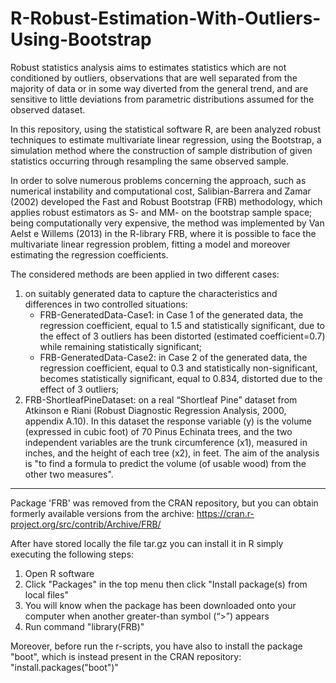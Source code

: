 # R-Robust-Estimation-With-Outliers-Using-Bootstrap
Robust statistics analysis aims to estimates statistics which are not conditioned by outliers, observations that are well separated from the majority of data or in some way diverted from the general trend, and are sensitive to little deviations from parametric distributions assumed for the observed dataset.

In this repository, using the statistical software R, are been analyzed robust techniques to estimate multivariate linear regression, using the Bootstrap, a simulation method where the construction of sample distribution of given statistics occurring through resampling the same observed sample.

In order to solve numerous problems concerning the approach, such as numerical instability and computational cost, Salibian-Barrera and Zamar (2002) developed the Fast and Robust Bootstrap (FRB) methodology, which applies robust estimators as S- and MM- on the bootstrap sample space; being computationally very expensive, the method was implemented by Van Aelst e Willems (2013) in the R-library FRB, where it is possible to face the multivariate linear regression problem, fitting a model and moreover estimating the regression coefficients.

The considered methods are been applied in two different cases:
1)  on suitably generated data to capture the characteristics and differences in two controlled situations:
    - FRB-GeneratedData-Case1: in Case 1 of the generated data, the regression coefficient, equal to 1.5 and statistically significant, due to the effect of 3 outliers has been distorted (estimated coefficient=0.7) while remaining statistically significant;
    - FRB-GeneratedData-Case2: in Case 2 of the generated data, the regression coefficient, equal to 0.3 and statistically non-significant, becomes statistically significant, equal to 0.834, distorted due to the effect of 3 outliers;
2)  FRB-ShortleafPineDataset: on a real “Shortleaf Pine” dataset from Atkinson e Riani (Robust Diagnostic Regression Analysis, 2000, appendix A.10). In this dataset the response variable (y) is the volume (expressed in cubic foot) of 70 Pinus Echinata trees, and the two independent variables are the trunk circumference (x1), measured in inches, and the height of each tree (x2), in feet. The aim of the analysis is "to find a formula to predict the volume (of usable wood) from the other two measures".

-------------------------------------------------------------------------------------------------------
Package 'FRB' was removed from the CRAN repository, but you can obtain formerly available versions from the archive:
https://cran.r-project.org/src/contrib/Archive/FRB/

After have stored locally the file tar.gz you can install it in R simply executing the following steps:
1)  Open R software
2)  Click "Packages" in the top menu then click "Install package(s) from local files"
3)  You will know when the package has been downloaded onto your computer when another greater-than symbol (“>”) appears
4)  Run command "library(FRB)"

Moreover, before run the r-scripts, you have also to install the package "boot", which is instead present in the CRAN repository:
"install.packages("boot")"
